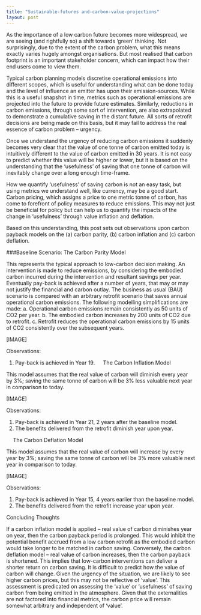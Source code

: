 ```yaml
---
title: "Sustainable-futures and-carbon-value-projections"
layout: post
---
```


As the importance of a low carbon future becomes more widespread, we are seeing (and rightfully so) a shift towards ‘green’ thinking. Not surprisingly, due to the extent of the carbon problem, what this means exactly varies hugely amongst organisations. But most realised that carbon footprint is an important stakeholder concern, which can impact how their end users come to view them.  

Typical carbon planning models discretise operational emissions into different scopes, which is useful for understanding what can be done today and the level of influence an emitter has upon their emission-sources. While this is a useful snapshot in time, metrics such as operational emissions are projected into the future to provide future estimates. Similarly, reductions in carbon emissions, through some sort of intervention, are also extrapolated to demonstrate a cumulative saving in the distant future. All sorts of retrofit decisions are being made on this basis, but it may fail to address the real essence of carbon problem – urgency.

Once we understand the urgency of reducing carbon emissions it suddenly becomes very clear that the value of one tonne of carbon emitted today is intuitively different to the value of carbon emitted in 30 years. It is not easy to predict whether this value will be higher or lower, but it is based on the understanding that the ‘usefulness’ of saving that one tonne of carbon will inevitably change over a long enough time-frame.

How we quantify ‘usefulness’ of saving carbon is not an easy task, but using metrics we understand well, like currency, may be a good start. Carbon pricing, which assigns a price to one metric tonne of carbon, has come to forefront of policy measures to reduce emissions. This may not just be beneficial for policy but can help us to quantify the impacts of the change in ‘usefulness’ through value inflation and deflation.

Based on this understanding, this post sets out observations upon carbon payback models on the (a) carbon parity, (b) carbon inflation and (c) carbon deflation. 

###Baseline Scenario: The Carbon Parity Model

This represents the typical approach to low-carbon decision making. An intervention is made to reduce emissions, by considering the embodied carbon incurred during the intervention and resultant savings per year. Eventually pay-back is achieved after a number of years, that may or may not justify the financial and carbon outlay. The business as usual (BAU) scenario is compared with an arbitrary retrofit scenario that saves annual operational carbon emissions. The following modelling simplifications are made:
a.	Operational carbon emissions remain consistently as 50 units of CO2 per year.
b.	The embodied carbon increases by 200 units of CO2 due to retrofit.
c.	Retrofit reduces the operational carbon emissions by 15 units of CO2 consistently over the subsequent years.
 
 [IMAGE]
 
Observations:
1.	Pay-back is achieved in Year 19.
 
The Carbon Inflation Model

This model assumes that the real value of carbon will diminish every year by 3%; saving the same tonne of carbon will be 3% less valuable next year in comparison to today.

[IMAGE]

Observations:
1.	Pay-back is achieved in Year 21, 2 years after the baseline model.
2.	The benefits delivered from the retrofit diminish year upon year.
  
 
The Carbon Deflation Model

This model assumes that the real value of carbon will increase by every year by 3%; saving the same tonne of carbon will be 3% more valuable next year in comparison to today.

[IMAGE]
 
Observations:
1.	Pay-back is achieved in Year 15, 4 years earlier than the baseline model.
2.	The benefits delivered from the retrofit increase year upon year.

Concluding Thoughts

If a carbon inflation model is applied – real value of carbon diminishes year on year, then the carbon payback period is prolonged. This would inhibit the potential benefit accrued from a low carbon retrofit as the embodied carbon would take longer to be matched in carbon saving.
Conversely, the carbon deflation model – real value of carbon increases, then the carbon payback is shortened. This implies that low-carbon interventions can deliver a shorter return on carbon saving. 
It is difficult to predict how the value of carbon will change. Given the urgency of the situation, we are likely to see higher carbon prices, but this may not be reflective of ‘value’. This assessment is predicated on assessing the ‘value’ or ‘usefulness’ of saving carbon from being emitted in the atmosphere. Given that the externalities are not factored into financial metrics, the carbon price will remain somewhat arbitrary and independent of ‘value’. 





